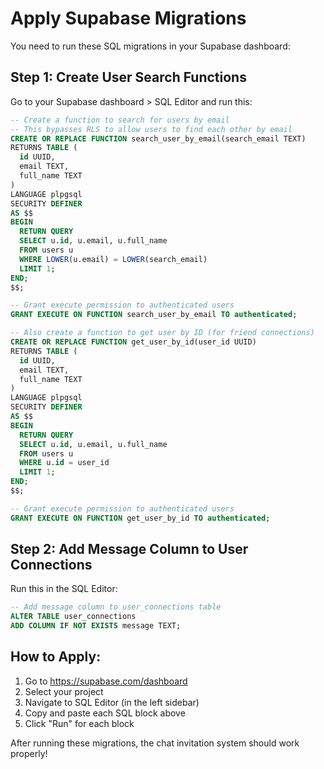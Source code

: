 # Apply Supabase Migrations

You need to run these SQL migrations in your Supabase dashboard:

## Step 1: Create User Search Functions

Go to your Supabase dashboard > SQL Editor and run this:

```sql
-- Create a function to search for users by email
-- This bypasses RLS to allow users to find each other by email
CREATE OR REPLACE FUNCTION search_user_by_email(search_email TEXT)
RETURNS TABLE (
  id UUID,
  email TEXT,
  full_name TEXT
)
LANGUAGE plpgsql
SECURITY DEFINER
AS $$
BEGIN
  RETURN QUERY
  SELECT u.id, u.email, u.full_name
  FROM users u
  WHERE LOWER(u.email) = LOWER(search_email)
  LIMIT 1;
END;
$$;

-- Grant execute permission to authenticated users
GRANT EXECUTE ON FUNCTION search_user_by_email TO authenticated;

-- Also create a function to get user by ID (for friend connections)
CREATE OR REPLACE FUNCTION get_user_by_id(user_id UUID)
RETURNS TABLE (
  id UUID,
  email TEXT,
  full_name TEXT
)
LANGUAGE plpgsql
SECURITY DEFINER
AS $$
BEGIN
  RETURN QUERY
  SELECT u.id, u.email, u.full_name
  FROM users u
  WHERE u.id = user_id
  LIMIT 1;
END;
$$;

-- Grant execute permission to authenticated users
GRANT EXECUTE ON FUNCTION get_user_by_id TO authenticated;
```

## Step 2: Add Message Column to User Connections

Run this in the SQL Editor:

```sql
-- Add message column to user_connections table
ALTER TABLE user_connections 
ADD COLUMN IF NOT EXISTS message TEXT;
```

## How to Apply:

1. Go to https://supabase.com/dashboard
2. Select your project
3. Navigate to SQL Editor (in the left sidebar)
4. Copy and paste each SQL block above
5. Click "Run" for each block

After running these migrations, the chat invitation system should work properly!